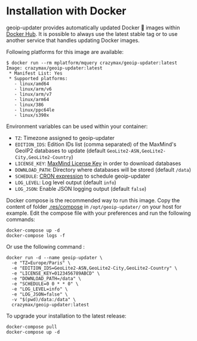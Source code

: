 # Installation with Docker

geoip-updater provides automatically updated Docker :whale: images within [Docker Hub](https://hub.docker.com/r/crazymax/geoip-updater). It is possible to always use the latest stable tag or to use another service that handles updating Docker images.

Following platforms for this image are available:

```
$ docker run --rm mplatform/mquery crazymax/geoip-updater:latest
Image: crazymax/geoip-updater:latest
 * Manifest List: Yes
 * Supported platforms:
   - linux/amd64
   - linux/arm/v6
   - linux/arm/v7
   - linux/arm64
   - linux/386
   - linux/ppc64le
   - linux/s390x
```

Environment variables can be used within your container:

* `TZ`: Timezone assigned to geoip-updater
* `EDITION_IDS`: Edition IDs list (comma separated) of the MaxMind's GeoIP2 databases to update (default `GeoLite2-ASN,GeoLite2-City,GeoLite2-Country`)
* `LICENSE_KEY`: [MaxMind License Key](../prerequisites.md#license-key) in order to download databases
* `DOWNLOAD_PATH`: Directory where databases will be stored (default `/data`)
* `SCHEDULE`: [CRON expression](https://godoc.org/github.com/robfig/cron#hdr-CRON_Expression_Format) to schedule geoip-updater
* `LOG_LEVEL`: Log level output (default `info`)
* `LOG_JSON`: Enable JSON logging output (default `false`)

Docker compose is the recommended way to run this image. Copy the content of folder [.res/compose](../../.res/compose) in `/opt/geoip-updater/` on your host for example. Edit the compose file with your preferences and run the following commands:

```
docker-compose up -d
docker-compose logs -f
```

Or use the following command :

```
docker run -d --name geoip-updater \
  -e "TZ=Europe/Paris" \
  -e "EDITION_IDS=GeoLite2-ASN,GeoLite2-City,GeoLite2-Country" \
  -e "LICENSE_KEY=0123456789ABCD" \
  -e "DOWNLOAD_PATH=/data" \
  -e "SCHEDULE=0 0 * * 0" \
  -e "LOG_LEVEL=info" \
  -e "LOG_JSON=false" \
  -v "$(pwd)/data:/data" \
  crazymax/geoip-updater:latest
```

To upgrade your installation to the latest release:

```
docker-compose pull
docker-compose up -d
```
